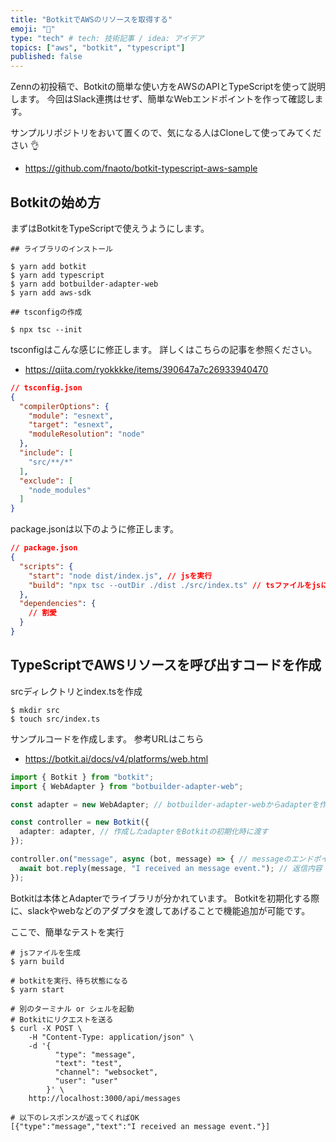 ```yaml
---
title: "BotkitでAWSのリソースを取得する"
emoji: "🌟"
type: "tech" # tech: 技術記事 / idea: アイデア
topics: ["aws", "botkit", "typescript"]
published: false
---
```


Zennの初投稿で、Botkitの簡単な使い方をAWSのAPIとTypeScriptを使って説明します。
今回はSlack連携はせず、簡単なWebエンドポイントを作って確認します。

サンプルリポジトリをおいて置くので、気になる人はCloneして使ってみてください 👌

- https://github.com/fnaoto/botkit-typescript-aws-sample

## Botkitの始め方

まずはBotkitをTypeScriptで使えうようにします。

```shell
## ライブラリのインストール

$ yarn add botkit
$ yarn add typescript
$ yarn add botbuilder-adapter-web
$ yarn add aws-sdk

## tsconfigの作成

$ npx tsc --init
```

tsconfigはこんな感じに修正します。
詳しくはこちらの記事を参照ください。
- https://qiita.com/ryokkkke/items/390647a7c26933940470

```json
// tsconfig.json
{
  "compilerOptions": {
    "module": "esnext",
    "target": "esnext",
    "moduleResolution": "node"
  },
  "include": [
    "src/**/*"
  ],
  "exclude": [
    "node_modules"
  ]
}
```

package.jsonは以下のように修正します。

```json
// package.json
{
  "scripts": {
    "start": "node dist/index.js", // jsを実行
    "build": "npx tsc --outDir ./dist ./src/index.ts" // tsファイルをjsにトランスパイル
  },
  "dependencies": {
    // 割愛
  }
}
```

## TypeScriptでAWSリソースを呼び出すコードを作成

srcディレクトリとindex.tsを作成

```
$ mkdir src
$ touch src/index.ts
```

サンプルコードを作成します。
参考URLはこちら
- https://botkit.ai/docs/v4/platforms/web.html

```ts
import { Botkit } from "botkit";
import { WebAdapter } from "botbuilder-adapter-web";

const adapter = new WebAdapter; // botbuilder-adapter-webからadapterを作成

const controller = new Botkit({
  adapter: adapter, // 作成したadapterをBotkitの初期化時に渡す
});

controller.on("message", async (bot, message) => { // messageのエンドポイントで返信
  await bot.reply(message, "I received an message event."); // 返信内容
});
```

Botkitは本体とAdapterでライブラリが分かれています。
Botkitを初期化する際に、slackやwebなどのアダプタを渡してあげることで機能追加が可能です。

ここで、簡単なテストを実行

```shell
# jsファイルを生成
$ yarn build

# botkitを実行、待ち状態になる
$ yarn start

# 別のターミナル or シェルを起動
# Botkitにリクエストを送る
$ curl -X POST \
    -H "Content-Type: application/json" \
    -d '{
          "type": "message",
          "text": "test",
          "channel": "websocket",
          "user": "user"
        }' \
    http://localhost:3000/api/messages

# 以下のレスポンスが返ってくればOK
[{"type":"message","text":"I received an message event."}]
```
